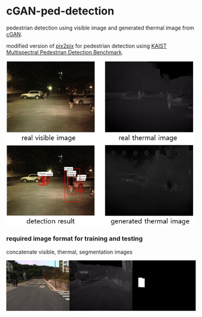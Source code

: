 # cGAN-ped-detection
pedestrian detection using visible image and generated thermal image from [cGAN](https://arxiv.org/abs/1611.07004).

modified version of [pix2pix](https://github.com/affinelayer/pix2pix-tensorflow) for pedestrian detection using [KAIST Multispectral Pedestrian Detection Benchmark](https://sites.google.com/site/pedestrianbenchmark/home).

<div align="left">
    <img src="/image.jpg" width="500px"</img> 
</div>

### required image format for training and testing
concatenate visible, thermal, segmentation images
<div align="left">
    <img src="/image2.png" width="900px"</img> 
</div>
